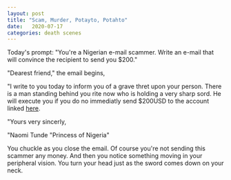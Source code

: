 ```yaml
---
layout: post
title: "Scam, Murder, Potayto, Potahto"
date:   2020-07-17
categories: death scenes
---
```

Today's prompt: "You're a Nigerian e-mail scammer. Write an e-mail that will convince the recipient to send you $200."

"Dearest friend," the email begins,

"I write to you today to inform you of a grave thret upon your person. There is a man standing behind you rite now who is holding a very sharp sord. He will execute you if you do no immediatly send $200USD to the account linked [here](https://yuhdead.com/death/scenes/2020/07/17/scam/ "No, I won't actually take your money").

"Yours very sincerly,

"Naomi Tunde
"Princess of Nigeria"

You chuckle as you close the email. Of course you're not sending this scammer any money. And then you notice something moving in your peripheral vision. You turn your head just as the sword comes down on your neck.
